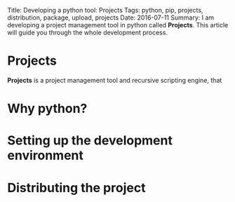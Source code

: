 Title: Developing a python tool: Projects
Tags: python, pip, projects, distribution, package, upload, projects
Date: 2016-07-11
Summary: I am developing a project management tool in python called __Projects__. This article will guide you through the whole development process.

# Projects

__Projects__ is a project management tool and recursive scripting engine, that 

# Why python?

# Setting up the development environment

# Distributing the project


